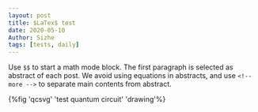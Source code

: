 ```yaml
---
layout: post
title: $LaTex$ test
date: 2020-05-10
Author: Sizhe
tags: [tests, daily]
---
```


Use `$$` to start a math mode block. The first paragraph is selected as abstract of each post. We avoid using equations in abstracts, and use `<!-- more -->` to separate main contents from abstract.<!-- more -->

{%fig 'qcsvg' 'test quantum circuit' 'drawing'%}
<script type="text/javascript">
    // circuit definition
    var circuit = new QuantumCircuit(3);
    circuit.addGate("h", 0, 1);
    circuit.addGate("x", 1, 2);
    circuit.addGate("x", 0, 0);
    circuit.addGate("cx", 2, [1, 2]);
    circuit.addGate("ccx", 3, [0, 1, 2]);
    run_and_render_svg(circuit, 'drawing');
</script>
